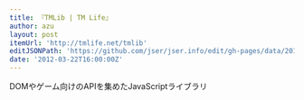 ```yaml
---
title: 『TMLib | TM Life』
author: azu
layout: post
itemUrl: 'http://tmlife.net/tmlib'
editJSONPath: 'https://github.com/jser/jser.info/edit/gh-pages/data/2012/03/index.json'
date: '2012-03-22T16:00:00Z'
---
```

DOMやゲーム向けのAPIを集めたJavaScriptライブラリ
